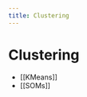```yaml
---
title: Clustering
---
```


# Clustering
- [[KMeans]]
- [[SOMs]]


















































































